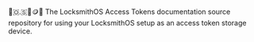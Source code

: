 🔐️🇴.🇸🔑️🪙️📖️ The LocksmithOS Access Tokens documentation source repository for using your LocksmithOS setup as an access token storage device.
